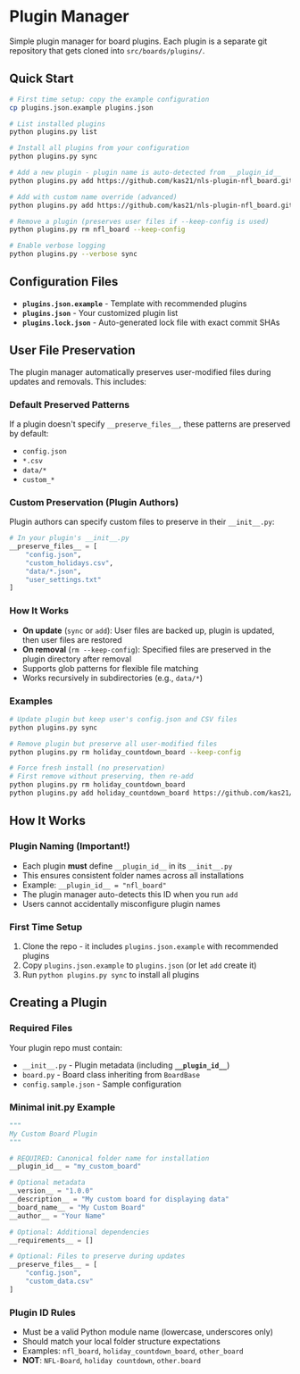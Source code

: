 # Plugin Manager

Simple plugin manager for board plugins. Each plugin is a separate git repository that gets cloned into `src/boards/plugins/`.

## Quick Start

```bash
# First time setup: copy the example configuration
cp plugins.json.example plugins.json

# List installed plugins
python plugins.py list

# Install all plugins from your configuration
python plugins.py sync

# Add a new plugin - plugin name is auto-detected from __plugin_id__
python plugins.py add https://github.com/kas21/nls-plugin-nfl_board.git --ref v1.2.0

# Add with custom name override (advanced)
python plugins.py add https://github.com/kas21/nls-plugin-nfl_board.git --name wvu_score

# Remove a plugin (preserves user files if --keep-config is used)
python plugins.py rm nfl_board --keep-config

# Enable verbose logging
python plugins.py --verbose sync
```

## Configuration Files

- **`plugins.json.example`** - Template with recommended plugins
- **`plugins.json`** - Your customized plugin list
- **`plugins.lock.json`** - Auto-generated lock file with exact commit SHAs

## User File Preservation

The plugin manager automatically preserves user-modified files during updates and removals. This includes:

### Default Preserved Patterns
If a plugin doesn't specify `__preserve_files__`, these patterns are preserved by default:
- `config.json`
- `*.csv`
- `data/*`
- `custom_*`

### Custom Preservation (Plugin Authors)
Plugin authors can specify custom files to preserve in their `__init__.py`:

```python
# In your plugin's __init__.py
__preserve_files__ = [
    "config.json",
    "custom_holidays.csv",
    "data/*.json",
    "user_settings.txt"
]
```

### How It Works
- **On update** (`sync` or `add`): User files are backed up, plugin is updated, then user files are restored
- **On removal** (`rm --keep-config`): Specified files are preserved in the plugin directory after removal
- Supports glob patterns for flexible file matching
- Works recursively in subdirectories (e.g., `data/*`)

### Examples
```bash
# Update plugin but keep user's config.json and CSV files
python plugins.py sync

# Remove plugin but preserve all user-modified files
python plugins.py rm holiday_countdown_board --keep-config

# Force fresh install (no preservation)
# First remove without preserving, then re-add
python plugins.py rm holiday_countdown_board
python plugins.py add holiday_countdown_board https://github.com/kas21/nls-plugin-holiday-countdown.git
```

## How It Works

### Plugin Naming (Important!)
- Each plugin **must** define `__plugin_id__` in its `__init__.py`
- This ensures consistent folder names across all installations
- Example: `__plugin_id__ = "nfl_board"`
- The plugin manager auto-detects this ID when you run `add`
- Users cannot accidentally misconfigure plugin names

### First Time Setup
1. Clone the repo - it includes `plugins.json.example` with recommended plugins
2. Copy `plugins.json.example` to `plugins.json` (or let `add` create it)
3. Run `python plugins.py sync` to install all plugins

## Creating a Plugin

### Required Files
Your plugin repo must contain:
- `__init__.py` - Plugin metadata (including **`__plugin_id__`**)
- `board.py` - Board class inheriting from `BoardBase`
- `config.sample.json` - Sample configuration

### Minimal __init__.py Example
```python
"""
My Custom Board Plugin
"""

# REQUIRED: Canonical folder name for installation
__plugin_id__ = "my_custom_board"

# Optional metadata
__version__ = "1.0.0"
__description__ = "My custom board for displaying data"
__board_name__ = "My Custom Board"
__author__ = "Your Name"

# Optional: Additional dependencies
__requirements__ = []

# Optional: Files to preserve during updates
__preserve_files__ = [
    "config.json",
    "custom_data.csv"
]
```

### Plugin ID Rules
- Must be a valid Python module name (lowercase, underscores only)
- Should match your local folder structure expectations
- Examples: `nfl_board`, `holiday_countdown_board`, `other_board`
- **NOT**: `NFL-Board`, `holiday countdown`, `other.board`